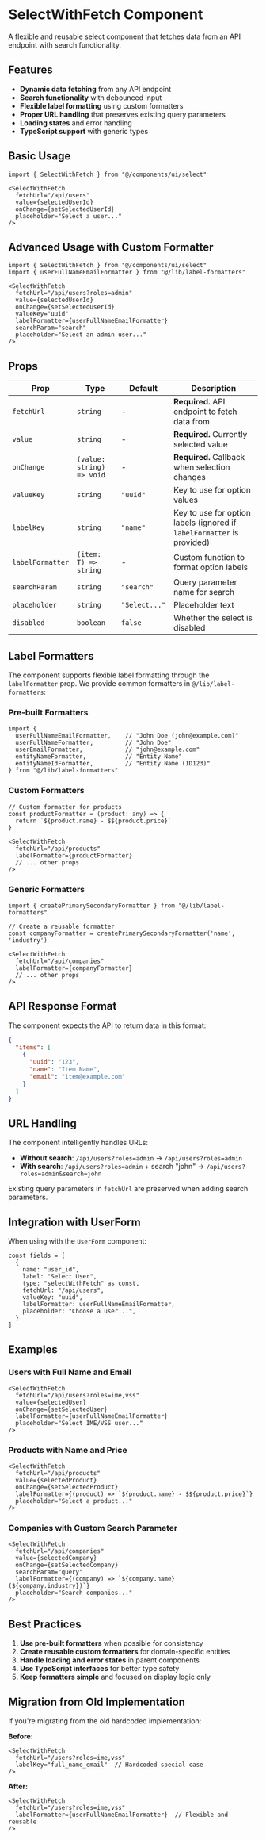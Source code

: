 # SelectWithFetch Component

A flexible and reusable select component that fetches data from an API endpoint with search functionality.

## Features

- **Dynamic data fetching** from any API endpoint
- **Search functionality** with debounced input
- **Flexible label formatting** using custom formatters
- **Proper URL handling** that preserves existing query parameters
- **Loading states** and error handling
- **TypeScript support** with generic types

## Basic Usage

```tsx
import { SelectWithFetch } from "@/components/ui/select"

<SelectWithFetch
  fetchUrl="/api/users"
  value={selectedUserId}
  onChange={setSelectedUserId}
  placeholder="Select a user..."
/>
```

## Advanced Usage with Custom Formatter

```tsx
import { SelectWithFetch } from "@/components/ui/select"
import { userFullNameEmailFormatter } from "@/lib/label-formatters"

<SelectWithFetch
  fetchUrl="/api/users?roles=admin"
  value={selectedUserId}
  onChange={setSelectedUserId}
  valueKey="uuid"
  labelFormatter={userFullNameEmailFormatter}
  searchParam="search"
  placeholder="Select an admin user..."
/>
```

## Props

| Prop | Type | Default | Description |
|------|------|---------|-------------|
| `fetchUrl` | `string` | - | **Required.** API endpoint to fetch data from |
| `value` | `string` | - | **Required.** Currently selected value |
| `onChange` | `(value: string) => void` | - | **Required.** Callback when selection changes |
| `valueKey` | `string` | `"uuid"` | Key to use for option values |
| `labelKey` | `string` | `"name"` | Key to use for option labels (ignored if `labelFormatter` is provided) |
| `labelFormatter` | `(item: T) => string` | - | Custom function to format option labels |
| `searchParam` | `string` | `"search"` | Query parameter name for search |
| `placeholder` | `string` | `"Select..."` | Placeholder text |
| `disabled` | `boolean` | `false` | Whether the select is disabled |

## Label Formatters

The component supports flexible label formatting through the `labelFormatter` prop. We provide common formatters in `@/lib/label-formatters`:

### Pre-built Formatters

```tsx
import {
  userFullNameEmailFormatter,    // "John Doe (john@example.com)"
  userFullNameFormatter,         // "John Doe"
  userEmailFormatter,            // "john@example.com"
  entityNameFormatter,           // "Entity Name"
  entityNameIdFormatter,         // "Entity Name (ID123)"
} from "@/lib/label-formatters"
```

### Custom Formatters

```tsx
// Custom formatter for products
const productFormatter = (product: any) => {
  return `${product.name} - $${product.price}`
}

<SelectWithFetch
  fetchUrl="/api/products"
  labelFormatter={productFormatter}
  // ... other props
/>
```

### Generic Formatters

```tsx
import { createPrimarySecondaryFormatter } from "@/lib/label-formatters"

// Create a reusable formatter
const companyFormatter = createPrimarySecondaryFormatter('name', 'industry')

<SelectWithFetch
  fetchUrl="/api/companies"
  labelFormatter={companyFormatter}
  // ... other props
/>
```

## API Response Format

The component expects the API to return data in this format:

```json
{
  "items": [
    {
      "uuid": "123",
      "name": "Item Name",
      "email": "item@example.com"
    }
  ]
}
```

## URL Handling

The component intelligently handles URLs:

- **Without search**: `/api/users?roles=admin` → `/api/users?roles=admin`
- **With search**: `/api/users?roles=admin` + search "john" → `/api/users?roles=admin&search=john`

Existing query parameters in `fetchUrl` are preserved when adding search parameters.

## Integration with UserForm

When using with the `UserForm` component:

```tsx
const fields = [
  {
    name: "user_id",
    label: "Select User",
    type: "selectWithFetch" as const,
    fetchUrl: "/api/users",
    valueKey: "uuid",
    labelFormatter: userFullNameEmailFormatter,
    placeholder: "Choose a user...",
  }
]
```

## Examples

### Users with Full Name and Email

```tsx
<SelectWithFetch
  fetchUrl="/api/users?roles=ime,vss"
  value={selectedUser}
  onChange={setSelectedUser}
  labelFormatter={userFullNameEmailFormatter}
  placeholder="Select IME/VSS user..."
/>
```

### Products with Name and Price

```tsx
<SelectWithFetch
  fetchUrl="/api/products"
  value={selectedProduct}
  onChange={setSelectedProduct}
  labelFormatter={(product) => `${product.name} - $${product.price}`}
  placeholder="Select a product..."
/>
```

### Companies with Custom Search Parameter

```tsx
<SelectWithFetch
  fetchUrl="/api/companies"
  value={selectedCompany}
  onChange={setSelectedCompany}
  searchParam="query"
  labelFormatter={(company) => `${company.name} (${company.industry})`}
  placeholder="Search companies..."
/>
```

## Best Practices

1. **Use pre-built formatters** when possible for consistency
2. **Create reusable custom formatters** for domain-specific entities
3. **Handle loading and error states** in parent components
4. **Use TypeScript interfaces** for better type safety
5. **Keep formatters simple** and focused on display logic only

## Migration from Old Implementation

If you're migrating from the old hardcoded implementation:

**Before:**

```tsx
<SelectWithFetch
  fetchUrl="/users?roles=ime,vss"
  labelKey="full_name_email"  // Hardcoded special case
/>
```

**After:**

```tsx
<SelectWithFetch
  fetchUrl="/users?roles=ime,vss"
  labelFormatter={userFullNameEmailFormatter}  // Flexible and reusable
/>
